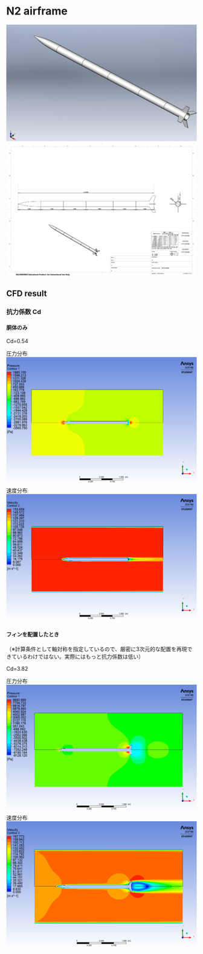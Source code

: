 # N2 airframe 
![](perspective.png)
![](N-2rocket.PNG)

## CFD result

### 抗力係数 Cd

#### 胴体のみ
Cd=0.54

圧力分布
![](CFD/Only_bodytube/tube_pressure.png)
速度分布
![](CFD/Only_bodytube/tube_velocity.png)

#### フィンを配置したとき
（※計算条件として軸対称を指定しているので、厳密に3次元的な配置を再現できているわけではない。実際にはもっと抗力係数は低い）

Cd=3.82

圧力分布
![](CFD/With_fin_360deg/pressure.png)
速度分布
![](CFD/With_fin_360deg/velocity.png)

